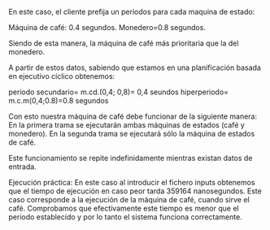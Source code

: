 En este caso, el cliente prefija un periodos para cada maquina de estado:

Máquina de café: 0.4 segundos.
Monedero=0.8 segundos.

Siendo de esta manera, la máquina de café más prioritaria que la del monedero.

A partir de estos datos, sabiendo que estamos en una planificación basada en ejecutivo cíclico obtenemos:

periodo secundario= m.cd.(0,4; 0,8)= 0,4 seundos
hiperperiodo= m.c.m(0,4;0.8)=0.8 segundos

Con esto nuestra máquina de café debe funcionar de la siguiente manera:
En la primera trama se ejecutarán ambas máquinas de estados (café y monedero).
En la segunda trama se ejecutará sólo la máquina de estados de café.

Este funcionamiento se repite indefinidamente mientras existan datos de entrada.

Ejecución práctica:
En este caso al introducir el fichero inputs obtenemos que el tiempo de ejecución en caso peor tarda 359164 nanosegundos. Este caso corresponde a la ejecución de la máquina de café, cuando sirve el café. Comprobamos que efectivamente este tiempo es menor que el periodo establecido y por lo tanto el sistema funciona correctamente.